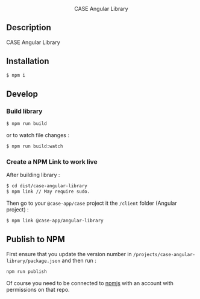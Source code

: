 <p align="center">CASE Angular Library</p>
 
## Description

CASE Angular Library

## Installation

```bash
$ npm i
```

## Develop

### Build library

```bash
$ npm run build
```

or to watch file changes :

```bash
$ npm run build:watch
```

### Create a NPM Link to work live

After building library :

```bash
$ cd dist/case-angular-library
$ npm link // May require sudo.
```

Then go to your `@case-app/case` project it the `/client` folder (Angular project) :

```bash
$ npm link @case-app/angular-library
```

## Publish to NPM

First ensure that you update the version number in `/projects/case-angular-library/package.json` and then run :

```bash
npm run publish
```

Of course you need to be connected to [npmjs](https://www.npmjs.com/) with an account with permissions on that repo.
